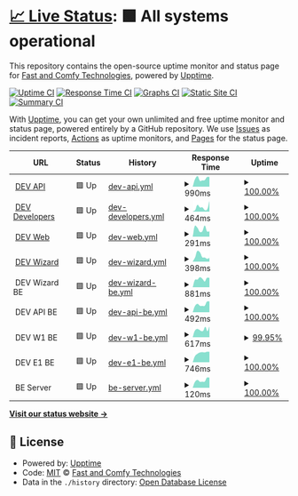 # [📈 Live Status](https://fastandcomfy.github.io/bug-free-train): <!--live status--> **🟩 All systems operational**

This repository contains the open-source uptime monitor and status page for [Fast and Comfy Technologies](https://fastandcomfy.io), powered by [Upptime](https://github.com/upptime/upptime).

[![Uptime CI](https://github.com/fastandcomfy/bug-free-train/workflows/Uptime%20CI/badge.svg)](https://github.com/fastandcomfy/bug-free-train/actions?query=workflow%3A%22Uptime+CI%22)
[![Response Time CI](https://github.com/fastandcomfy/bug-free-train/workflows/Response%20Time%20CI/badge.svg)](https://github.com/fastandcomfy/bug-free-train/actions?query=workflow%3A%22Response+Time+CI%22)
[![Graphs CI](https://github.com/fastandcomfy/bug-free-train/workflows/Graphs%20CI/badge.svg)](https://github.com/fastandcomfy/bug-free-train/actions?query=workflow%3A%22Graphs+CI%22)
[![Static Site CI](https://github.com/fastandcomfy/bug-free-train/workflows/Static%20Site%20CI/badge.svg)](https://github.com/fastandcomfy/bug-free-train/actions?query=workflow%3A%22Static+Site+CI%22)
[![Summary CI](https://github.com/fastandcomfy/bug-free-train/workflows/Summary%20CI/badge.svg)](https://github.com/fastandcomfy/bug-free-train/actions?query=workflow%3A%22Summary+CI%22)

With [Upptime](https://upptime.js.org), you can get your own unlimited and free uptime monitor and status page, powered entirely by a GitHub repository. We use [Issues](https://github.com/fastandcomfy/bug-free-train/issues) as incident reports, [Actions](https://github.com/fastandcomfy/bug-free-train/actions) as uptime monitors, and [Pages](https://fastandcomfy.github.io/bug-free-train) for the status page.

<!--start: status pages-->
<!-- This summary is generated by Upptime (https://github.com/upptime/upptime) -->
<!-- Do not edit this manually, your changes will be overwritten -->
<!-- prettier-ignore -->
| URL | Status | History | Response Time | Uptime |
| --- | ------ | ------- | ------------- | ------ |
| <img alt="" src="https://favicons.githubusercontent.com/apidev.fastandcomfy.io" height="13"> [DEV API](https://apidev.fastandcomfy.io) | 🟩 Up | [dev-api.yml](https://github.com/fastandcomfy/bug-free-train/commits/HEAD/history/dev-api.yml) | <details><summary><img alt="Response time graph" src="./graphs/dev-api/response-time-week.png" height="20"> 990ms</summary><br><a href="https://status.fastandcomfy.io/history/dev-api"><img alt="Response time 998" src="https://img.shields.io/endpoint?url=https%3A%2F%2Fraw.githubusercontent.com%2Ffastandcomfy%2Fbug-free-train%2FHEAD%2Fapi%2Fdev-api%2Fresponse-time.json"></a><br><a href="https://status.fastandcomfy.io/history/dev-api"><img alt="24-hour response time 1209" src="https://img.shields.io/endpoint?url=https%3A%2F%2Fraw.githubusercontent.com%2Ffastandcomfy%2Fbug-free-train%2FHEAD%2Fapi%2Fdev-api%2Fresponse-time-day.json"></a><br><a href="https://status.fastandcomfy.io/history/dev-api"><img alt="7-day response time 990" src="https://img.shields.io/endpoint?url=https%3A%2F%2Fraw.githubusercontent.com%2Ffastandcomfy%2Fbug-free-train%2FHEAD%2Fapi%2Fdev-api%2Fresponse-time-week.json"></a><br><a href="https://status.fastandcomfy.io/history/dev-api"><img alt="30-day response time 1009" src="https://img.shields.io/endpoint?url=https%3A%2F%2Fraw.githubusercontent.com%2Ffastandcomfy%2Fbug-free-train%2FHEAD%2Fapi%2Fdev-api%2Fresponse-time-month.json"></a><br><a href="https://status.fastandcomfy.io/history/dev-api"><img alt="1-year response time 998" src="https://img.shields.io/endpoint?url=https%3A%2F%2Fraw.githubusercontent.com%2Ffastandcomfy%2Fbug-free-train%2FHEAD%2Fapi%2Fdev-api%2Fresponse-time-year.json"></a></details> | <details><summary><a href="https://status.fastandcomfy.io/history/dev-api">100.00%</a></summary><a href="https://status.fastandcomfy.io/history/dev-api"><img alt="All-time uptime 100.00%" src="https://img.shields.io/endpoint?url=https%3A%2F%2Fraw.githubusercontent.com%2Ffastandcomfy%2Fbug-free-train%2FHEAD%2Fapi%2Fdev-api%2Fuptime.json"></a><br><a href="https://status.fastandcomfy.io/history/dev-api"><img alt="24-hour uptime 100.00%" src="https://img.shields.io/endpoint?url=https%3A%2F%2Fraw.githubusercontent.com%2Ffastandcomfy%2Fbug-free-train%2FHEAD%2Fapi%2Fdev-api%2Fuptime-day.json"></a><br><a href="https://status.fastandcomfy.io/history/dev-api"><img alt="7-day uptime 100.00%" src="https://img.shields.io/endpoint?url=https%3A%2F%2Fraw.githubusercontent.com%2Ffastandcomfy%2Fbug-free-train%2FHEAD%2Fapi%2Fdev-api%2Fuptime-week.json"></a><br><a href="https://status.fastandcomfy.io/history/dev-api"><img alt="30-day uptime 100.00%" src="https://img.shields.io/endpoint?url=https%3A%2F%2Fraw.githubusercontent.com%2Ffastandcomfy%2Fbug-free-train%2FHEAD%2Fapi%2Fdev-api%2Fuptime-month.json"></a><br><a href="https://status.fastandcomfy.io/history/dev-api"><img alt="1-year uptime 100.00%" src="https://img.shields.io/endpoint?url=https%3A%2F%2Fraw.githubusercontent.com%2Ffastandcomfy%2Fbug-free-train%2FHEAD%2Fapi%2Fdev-api%2Fuptime-year.json"></a></details>
| <img alt="" src="https://favicons.githubusercontent.com/developersdev.fastandcomfy.io" height="13"> [DEV Developers](https://developersdev.fastandcomfy.io) | 🟩 Up | [dev-developers.yml](https://github.com/fastandcomfy/bug-free-train/commits/HEAD/history/dev-developers.yml) | <details><summary><img alt="Response time graph" src="./graphs/dev-developers/response-time-week.png" height="20"> 464ms</summary><br><a href="https://status.fastandcomfy.io/history/dev-developers"><img alt="Response time 478" src="https://img.shields.io/endpoint?url=https%3A%2F%2Fraw.githubusercontent.com%2Ffastandcomfy%2Fbug-free-train%2FHEAD%2Fapi%2Fdev-developers%2Fresponse-time.json"></a><br><a href="https://status.fastandcomfy.io/history/dev-developers"><img alt="24-hour response time 1113" src="https://img.shields.io/endpoint?url=https%3A%2F%2Fraw.githubusercontent.com%2Ffastandcomfy%2Fbug-free-train%2FHEAD%2Fapi%2Fdev-developers%2Fresponse-time-day.json"></a><br><a href="https://status.fastandcomfy.io/history/dev-developers"><img alt="7-day response time 464" src="https://img.shields.io/endpoint?url=https%3A%2F%2Fraw.githubusercontent.com%2Ffastandcomfy%2Fbug-free-train%2FHEAD%2Fapi%2Fdev-developers%2Fresponse-time-week.json"></a><br><a href="https://status.fastandcomfy.io/history/dev-developers"><img alt="30-day response time 478" src="https://img.shields.io/endpoint?url=https%3A%2F%2Fraw.githubusercontent.com%2Ffastandcomfy%2Fbug-free-train%2FHEAD%2Fapi%2Fdev-developers%2Fresponse-time-month.json"></a><br><a href="https://status.fastandcomfy.io/history/dev-developers"><img alt="1-year response time 478" src="https://img.shields.io/endpoint?url=https%3A%2F%2Fraw.githubusercontent.com%2Ffastandcomfy%2Fbug-free-train%2FHEAD%2Fapi%2Fdev-developers%2Fresponse-time-year.json"></a></details> | <details><summary><a href="https://status.fastandcomfy.io/history/dev-developers">100.00%</a></summary><a href="https://status.fastandcomfy.io/history/dev-developers"><img alt="All-time uptime 99.94%" src="https://img.shields.io/endpoint?url=https%3A%2F%2Fraw.githubusercontent.com%2Ffastandcomfy%2Fbug-free-train%2FHEAD%2Fapi%2Fdev-developers%2Fuptime.json"></a><br><a href="https://status.fastandcomfy.io/history/dev-developers"><img alt="24-hour uptime 100.00%" src="https://img.shields.io/endpoint?url=https%3A%2F%2Fraw.githubusercontent.com%2Ffastandcomfy%2Fbug-free-train%2FHEAD%2Fapi%2Fdev-developers%2Fuptime-day.json"></a><br><a href="https://status.fastandcomfy.io/history/dev-developers"><img alt="7-day uptime 100.00%" src="https://img.shields.io/endpoint?url=https%3A%2F%2Fraw.githubusercontent.com%2Ffastandcomfy%2Fbug-free-train%2FHEAD%2Fapi%2Fdev-developers%2Fuptime-week.json"></a><br><a href="https://status.fastandcomfy.io/history/dev-developers"><img alt="30-day uptime 99.96%" src="https://img.shields.io/endpoint?url=https%3A%2F%2Fraw.githubusercontent.com%2Ffastandcomfy%2Fbug-free-train%2FHEAD%2Fapi%2Fdev-developers%2Fuptime-month.json"></a><br><a href="https://status.fastandcomfy.io/history/dev-developers"><img alt="1-year uptime 99.94%" src="https://img.shields.io/endpoint?url=https%3A%2F%2Fraw.githubusercontent.com%2Ffastandcomfy%2Fbug-free-train%2FHEAD%2Fapi%2Fdev-developers%2Fuptime-year.json"></a></details>
| <img alt="" src="https://favicons.githubusercontent.com/dev.fastandcomfy.io" height="13"> [DEV Web](https://dev.fastandcomfy.io) | 🟩 Up | [dev-web.yml](https://github.com/fastandcomfy/bug-free-train/commits/HEAD/history/dev-web.yml) | <details><summary><img alt="Response time graph" src="./graphs/dev-web/response-time-week.png" height="20"> 291ms</summary><br><a href="https://status.fastandcomfy.io/history/dev-web"><img alt="Response time 340" src="https://img.shields.io/endpoint?url=https%3A%2F%2Fraw.githubusercontent.com%2Ffastandcomfy%2Fbug-free-train%2FHEAD%2Fapi%2Fdev-web%2Fresponse-time.json"></a><br><a href="https://status.fastandcomfy.io/history/dev-web"><img alt="24-hour response time 206" src="https://img.shields.io/endpoint?url=https%3A%2F%2Fraw.githubusercontent.com%2Ffastandcomfy%2Fbug-free-train%2FHEAD%2Fapi%2Fdev-web%2Fresponse-time-day.json"></a><br><a href="https://status.fastandcomfy.io/history/dev-web"><img alt="7-day response time 291" src="https://img.shields.io/endpoint?url=https%3A%2F%2Fraw.githubusercontent.com%2Ffastandcomfy%2Fbug-free-train%2FHEAD%2Fapi%2Fdev-web%2Fresponse-time-week.json"></a><br><a href="https://status.fastandcomfy.io/history/dev-web"><img alt="30-day response time 331" src="https://img.shields.io/endpoint?url=https%3A%2F%2Fraw.githubusercontent.com%2Ffastandcomfy%2Fbug-free-train%2FHEAD%2Fapi%2Fdev-web%2Fresponse-time-month.json"></a><br><a href="https://status.fastandcomfy.io/history/dev-web"><img alt="1-year response time 340" src="https://img.shields.io/endpoint?url=https%3A%2F%2Fraw.githubusercontent.com%2Ffastandcomfy%2Fbug-free-train%2FHEAD%2Fapi%2Fdev-web%2Fresponse-time-year.json"></a></details> | <details><summary><a href="https://status.fastandcomfy.io/history/dev-web">100.00%</a></summary><a href="https://status.fastandcomfy.io/history/dev-web"><img alt="All-time uptime 99.93%" src="https://img.shields.io/endpoint?url=https%3A%2F%2Fraw.githubusercontent.com%2Ffastandcomfy%2Fbug-free-train%2FHEAD%2Fapi%2Fdev-web%2Fuptime.json"></a><br><a href="https://status.fastandcomfy.io/history/dev-web"><img alt="24-hour uptime 100.00%" src="https://img.shields.io/endpoint?url=https%3A%2F%2Fraw.githubusercontent.com%2Ffastandcomfy%2Fbug-free-train%2FHEAD%2Fapi%2Fdev-web%2Fuptime-day.json"></a><br><a href="https://status.fastandcomfy.io/history/dev-web"><img alt="7-day uptime 100.00%" src="https://img.shields.io/endpoint?url=https%3A%2F%2Fraw.githubusercontent.com%2Ffastandcomfy%2Fbug-free-train%2FHEAD%2Fapi%2Fdev-web%2Fuptime-week.json"></a><br><a href="https://status.fastandcomfy.io/history/dev-web"><img alt="30-day uptime 99.96%" src="https://img.shields.io/endpoint?url=https%3A%2F%2Fraw.githubusercontent.com%2Ffastandcomfy%2Fbug-free-train%2FHEAD%2Fapi%2Fdev-web%2Fuptime-month.json"></a><br><a href="https://status.fastandcomfy.io/history/dev-web"><img alt="1-year uptime 99.93%" src="https://img.shields.io/endpoint?url=https%3A%2F%2Fraw.githubusercontent.com%2Ffastandcomfy%2Fbug-free-train%2FHEAD%2Fapi%2Fdev-web%2Fuptime-year.json"></a></details>
| <img alt="" src="https://favicons.githubusercontent.com/wizarddev.fastandcomfy.io" height="13"> [DEV Wizard](https://wizarddev.fastandcomfy.io) | 🟩 Up | [dev-wizard.yml](https://github.com/fastandcomfy/bug-free-train/commits/HEAD/history/dev-wizard.yml) | <details><summary><img alt="Response time graph" src="./graphs/dev-wizard/response-time-week.png" height="20"> 398ms</summary><br><a href="https://status.fastandcomfy.io/history/dev-wizard"><img alt="Response time 332" src="https://img.shields.io/endpoint?url=https%3A%2F%2Fraw.githubusercontent.com%2Ffastandcomfy%2Fbug-free-train%2FHEAD%2Fapi%2Fdev-wizard%2Fresponse-time.json"></a><br><a href="https://status.fastandcomfy.io/history/dev-wizard"><img alt="24-hour response time 257" src="https://img.shields.io/endpoint?url=https%3A%2F%2Fraw.githubusercontent.com%2Ffastandcomfy%2Fbug-free-train%2FHEAD%2Fapi%2Fdev-wizard%2Fresponse-time-day.json"></a><br><a href="https://status.fastandcomfy.io/history/dev-wizard"><img alt="7-day response time 398" src="https://img.shields.io/endpoint?url=https%3A%2F%2Fraw.githubusercontent.com%2Ffastandcomfy%2Fbug-free-train%2FHEAD%2Fapi%2Fdev-wizard%2Fresponse-time-week.json"></a><br><a href="https://status.fastandcomfy.io/history/dev-wizard"><img alt="30-day response time 336" src="https://img.shields.io/endpoint?url=https%3A%2F%2Fraw.githubusercontent.com%2Ffastandcomfy%2Fbug-free-train%2FHEAD%2Fapi%2Fdev-wizard%2Fresponse-time-month.json"></a><br><a href="https://status.fastandcomfy.io/history/dev-wizard"><img alt="1-year response time 332" src="https://img.shields.io/endpoint?url=https%3A%2F%2Fraw.githubusercontent.com%2Ffastandcomfy%2Fbug-free-train%2FHEAD%2Fapi%2Fdev-wizard%2Fresponse-time-year.json"></a></details> | <details><summary><a href="https://status.fastandcomfy.io/history/dev-wizard">100.00%</a></summary><a href="https://status.fastandcomfy.io/history/dev-wizard"><img alt="All-time uptime 99.94%" src="https://img.shields.io/endpoint?url=https%3A%2F%2Fraw.githubusercontent.com%2Ffastandcomfy%2Fbug-free-train%2FHEAD%2Fapi%2Fdev-wizard%2Fuptime.json"></a><br><a href="https://status.fastandcomfy.io/history/dev-wizard"><img alt="24-hour uptime 100.00%" src="https://img.shields.io/endpoint?url=https%3A%2F%2Fraw.githubusercontent.com%2Ffastandcomfy%2Fbug-free-train%2FHEAD%2Fapi%2Fdev-wizard%2Fuptime-day.json"></a><br><a href="https://status.fastandcomfy.io/history/dev-wizard"><img alt="7-day uptime 100.00%" src="https://img.shields.io/endpoint?url=https%3A%2F%2Fraw.githubusercontent.com%2Ffastandcomfy%2Fbug-free-train%2FHEAD%2Fapi%2Fdev-wizard%2Fuptime-week.json"></a><br><a href="https://status.fastandcomfy.io/history/dev-wizard"><img alt="30-day uptime 99.96%" src="https://img.shields.io/endpoint?url=https%3A%2F%2Fraw.githubusercontent.com%2Ffastandcomfy%2Fbug-free-train%2FHEAD%2Fapi%2Fdev-wizard%2Fuptime-month.json"></a><br><a href="https://status.fastandcomfy.io/history/dev-wizard"><img alt="1-year uptime 99.94%" src="https://img.shields.io/endpoint?url=https%3A%2F%2Fraw.githubusercontent.com%2Ffastandcomfy%2Fbug-free-train%2FHEAD%2Fapi%2Fdev-wizard%2Fuptime-year.json"></a></details>
| <img alt="" src="https://favicons.githubusercontent.com/null" height="13"> DEV Wizard BE | 🟩 Up | [dev-wizard-be.yml](https://github.com/fastandcomfy/bug-free-train/commits/HEAD/history/dev-wizard-be.yml) | <details><summary><img alt="Response time graph" src="./graphs/dev-wizard-be/response-time-week.png" height="20"> 881ms</summary><br><a href="https://status.fastandcomfy.io/history/dev-wizard-be"><img alt="Response time 823" src="https://img.shields.io/endpoint?url=https%3A%2F%2Fraw.githubusercontent.com%2Ffastandcomfy%2Fbug-free-train%2FHEAD%2Fapi%2Fdev-wizard-be%2Fresponse-time.json"></a><br><a href="https://status.fastandcomfy.io/history/dev-wizard-be"><img alt="24-hour response time 991" src="https://img.shields.io/endpoint?url=https%3A%2F%2Fraw.githubusercontent.com%2Ffastandcomfy%2Fbug-free-train%2FHEAD%2Fapi%2Fdev-wizard-be%2Fresponse-time-day.json"></a><br><a href="https://status.fastandcomfy.io/history/dev-wizard-be"><img alt="7-day response time 881" src="https://img.shields.io/endpoint?url=https%3A%2F%2Fraw.githubusercontent.com%2Ffastandcomfy%2Fbug-free-train%2FHEAD%2Fapi%2Fdev-wizard-be%2Fresponse-time-week.json"></a><br><a href="https://status.fastandcomfy.io/history/dev-wizard-be"><img alt="30-day response time 831" src="https://img.shields.io/endpoint?url=https%3A%2F%2Fraw.githubusercontent.com%2Ffastandcomfy%2Fbug-free-train%2FHEAD%2Fapi%2Fdev-wizard-be%2Fresponse-time-month.json"></a><br><a href="https://status.fastandcomfy.io/history/dev-wizard-be"><img alt="1-year response time 823" src="https://img.shields.io/endpoint?url=https%3A%2F%2Fraw.githubusercontent.com%2Ffastandcomfy%2Fbug-free-train%2FHEAD%2Fapi%2Fdev-wizard-be%2Fresponse-time-year.json"></a></details> | <details><summary><a href="https://status.fastandcomfy.io/history/dev-wizard-be">100.00%</a></summary><a href="https://status.fastandcomfy.io/history/dev-wizard-be"><img alt="All-time uptime 100.00%" src="https://img.shields.io/endpoint?url=https%3A%2F%2Fraw.githubusercontent.com%2Ffastandcomfy%2Fbug-free-train%2FHEAD%2Fapi%2Fdev-wizard-be%2Fuptime.json"></a><br><a href="https://status.fastandcomfy.io/history/dev-wizard-be"><img alt="24-hour uptime 100.00%" src="https://img.shields.io/endpoint?url=https%3A%2F%2Fraw.githubusercontent.com%2Ffastandcomfy%2Fbug-free-train%2FHEAD%2Fapi%2Fdev-wizard-be%2Fuptime-day.json"></a><br><a href="https://status.fastandcomfy.io/history/dev-wizard-be"><img alt="7-day uptime 100.00%" src="https://img.shields.io/endpoint?url=https%3A%2F%2Fraw.githubusercontent.com%2Ffastandcomfy%2Fbug-free-train%2FHEAD%2Fapi%2Fdev-wizard-be%2Fuptime-week.json"></a><br><a href="https://status.fastandcomfy.io/history/dev-wizard-be"><img alt="30-day uptime 100.00%" src="https://img.shields.io/endpoint?url=https%3A%2F%2Fraw.githubusercontent.com%2Ffastandcomfy%2Fbug-free-train%2FHEAD%2Fapi%2Fdev-wizard-be%2Fuptime-month.json"></a><br><a href="https://status.fastandcomfy.io/history/dev-wizard-be"><img alt="1-year uptime 100.00%" src="https://img.shields.io/endpoint?url=https%3A%2F%2Fraw.githubusercontent.com%2Ffastandcomfy%2Fbug-free-train%2FHEAD%2Fapi%2Fdev-wizard-be%2Fuptime-year.json"></a></details>
| <img alt="" src="https://favicons.githubusercontent.com/null" height="13"> DEV API BE | 🟩 Up | [dev-api-be.yml](https://github.com/fastandcomfy/bug-free-train/commits/HEAD/history/dev-api-be.yml) | <details><summary><img alt="Response time graph" src="./graphs/dev-api-be/response-time-week.png" height="20"> 492ms</summary><br><a href="https://status.fastandcomfy.io/history/dev-api-be"><img alt="Response time 507" src="https://img.shields.io/endpoint?url=https%3A%2F%2Fraw.githubusercontent.com%2Ffastandcomfy%2Fbug-free-train%2FHEAD%2Fapi%2Fdev-api-be%2Fresponse-time.json"></a><br><a href="https://status.fastandcomfy.io/history/dev-api-be"><img alt="24-hour response time 675" src="https://img.shields.io/endpoint?url=https%3A%2F%2Fraw.githubusercontent.com%2Ffastandcomfy%2Fbug-free-train%2FHEAD%2Fapi%2Fdev-api-be%2Fresponse-time-day.json"></a><br><a href="https://status.fastandcomfy.io/history/dev-api-be"><img alt="7-day response time 492" src="https://img.shields.io/endpoint?url=https%3A%2F%2Fraw.githubusercontent.com%2Ffastandcomfy%2Fbug-free-train%2FHEAD%2Fapi%2Fdev-api-be%2Fresponse-time-week.json"></a><br><a href="https://status.fastandcomfy.io/history/dev-api-be"><img alt="30-day response time 514" src="https://img.shields.io/endpoint?url=https%3A%2F%2Fraw.githubusercontent.com%2Ffastandcomfy%2Fbug-free-train%2FHEAD%2Fapi%2Fdev-api-be%2Fresponse-time-month.json"></a><br><a href="https://status.fastandcomfy.io/history/dev-api-be"><img alt="1-year response time 507" src="https://img.shields.io/endpoint?url=https%3A%2F%2Fraw.githubusercontent.com%2Ffastandcomfy%2Fbug-free-train%2FHEAD%2Fapi%2Fdev-api-be%2Fresponse-time-year.json"></a></details> | <details><summary><a href="https://status.fastandcomfy.io/history/dev-api-be">100.00%</a></summary><a href="https://status.fastandcomfy.io/history/dev-api-be"><img alt="All-time uptime 100.00%" src="https://img.shields.io/endpoint?url=https%3A%2F%2Fraw.githubusercontent.com%2Ffastandcomfy%2Fbug-free-train%2FHEAD%2Fapi%2Fdev-api-be%2Fuptime.json"></a><br><a href="https://status.fastandcomfy.io/history/dev-api-be"><img alt="24-hour uptime 100.00%" src="https://img.shields.io/endpoint?url=https%3A%2F%2Fraw.githubusercontent.com%2Ffastandcomfy%2Fbug-free-train%2FHEAD%2Fapi%2Fdev-api-be%2Fuptime-day.json"></a><br><a href="https://status.fastandcomfy.io/history/dev-api-be"><img alt="7-day uptime 100.00%" src="https://img.shields.io/endpoint?url=https%3A%2F%2Fraw.githubusercontent.com%2Ffastandcomfy%2Fbug-free-train%2FHEAD%2Fapi%2Fdev-api-be%2Fuptime-week.json"></a><br><a href="https://status.fastandcomfy.io/history/dev-api-be"><img alt="30-day uptime 100.00%" src="https://img.shields.io/endpoint?url=https%3A%2F%2Fraw.githubusercontent.com%2Ffastandcomfy%2Fbug-free-train%2FHEAD%2Fapi%2Fdev-api-be%2Fuptime-month.json"></a><br><a href="https://status.fastandcomfy.io/history/dev-api-be"><img alt="1-year uptime 100.00%" src="https://img.shields.io/endpoint?url=https%3A%2F%2Fraw.githubusercontent.com%2Ffastandcomfy%2Fbug-free-train%2FHEAD%2Fapi%2Fdev-api-be%2Fuptime-year.json"></a></details>
| <img alt="" src="https://favicons.githubusercontent.com/null" height="13"> DEV W1 BE | 🟩 Up | [dev-w1-be.yml](https://github.com/fastandcomfy/bug-free-train/commits/HEAD/history/dev-w1-be.yml) | <details><summary><img alt="Response time graph" src="./graphs/dev-w1-be/response-time-week.png" height="20"> 617ms</summary><br><a href="https://status.fastandcomfy.io/history/dev-w1-be"><img alt="Response time 718" src="https://img.shields.io/endpoint?url=https%3A%2F%2Fraw.githubusercontent.com%2Ffastandcomfy%2Fbug-free-train%2FHEAD%2Fapi%2Fdev-w1-be%2Fresponse-time.json"></a><br><a href="https://status.fastandcomfy.io/history/dev-w1-be"><img alt="24-hour response time 667" src="https://img.shields.io/endpoint?url=https%3A%2F%2Fraw.githubusercontent.com%2Ffastandcomfy%2Fbug-free-train%2FHEAD%2Fapi%2Fdev-w1-be%2Fresponse-time-day.json"></a><br><a href="https://status.fastandcomfy.io/history/dev-w1-be"><img alt="7-day response time 617" src="https://img.shields.io/endpoint?url=https%3A%2F%2Fraw.githubusercontent.com%2Ffastandcomfy%2Fbug-free-train%2FHEAD%2Fapi%2Fdev-w1-be%2Fresponse-time-week.json"></a><br><a href="https://status.fastandcomfy.io/history/dev-w1-be"><img alt="30-day response time 728" src="https://img.shields.io/endpoint?url=https%3A%2F%2Fraw.githubusercontent.com%2Ffastandcomfy%2Fbug-free-train%2FHEAD%2Fapi%2Fdev-w1-be%2Fresponse-time-month.json"></a><br><a href="https://status.fastandcomfy.io/history/dev-w1-be"><img alt="1-year response time 718" src="https://img.shields.io/endpoint?url=https%3A%2F%2Fraw.githubusercontent.com%2Ffastandcomfy%2Fbug-free-train%2FHEAD%2Fapi%2Fdev-w1-be%2Fresponse-time-year.json"></a></details> | <details><summary><a href="https://status.fastandcomfy.io/history/dev-w1-be">99.95%</a></summary><a href="https://status.fastandcomfy.io/history/dev-w1-be"><img alt="All-time uptime 98.97%" src="https://img.shields.io/endpoint?url=https%3A%2F%2Fraw.githubusercontent.com%2Ffastandcomfy%2Fbug-free-train%2FHEAD%2Fapi%2Fdev-w1-be%2Fuptime.json"></a><br><a href="https://status.fastandcomfy.io/history/dev-w1-be"><img alt="24-hour uptime 99.66%" src="https://img.shields.io/endpoint?url=https%3A%2F%2Fraw.githubusercontent.com%2Ffastandcomfy%2Fbug-free-train%2FHEAD%2Fapi%2Fdev-w1-be%2Fuptime-day.json"></a><br><a href="https://status.fastandcomfy.io/history/dev-w1-be"><img alt="7-day uptime 99.95%" src="https://img.shields.io/endpoint?url=https%3A%2F%2Fraw.githubusercontent.com%2Ffastandcomfy%2Fbug-free-train%2FHEAD%2Fapi%2Fdev-w1-be%2Fuptime-week.json"></a><br><a href="https://status.fastandcomfy.io/history/dev-w1-be"><img alt="30-day uptime 98.87%" src="https://img.shields.io/endpoint?url=https%3A%2F%2Fraw.githubusercontent.com%2Ffastandcomfy%2Fbug-free-train%2FHEAD%2Fapi%2Fdev-w1-be%2Fuptime-month.json"></a><br><a href="https://status.fastandcomfy.io/history/dev-w1-be"><img alt="1-year uptime 98.97%" src="https://img.shields.io/endpoint?url=https%3A%2F%2Fraw.githubusercontent.com%2Ffastandcomfy%2Fbug-free-train%2FHEAD%2Fapi%2Fdev-w1-be%2Fuptime-year.json"></a></details>
| <img alt="" src="https://favicons.githubusercontent.com/null" height="13"> DEV E1 BE | 🟩 Up | [dev-e1-be.yml](https://github.com/fastandcomfy/bug-free-train/commits/HEAD/history/dev-e1-be.yml) | <details><summary><img alt="Response time graph" src="./graphs/dev-e1-be/response-time-week.png" height="20"> 746ms</summary><br><a href="https://status.fastandcomfy.io/history/dev-e1-be"><img alt="Response time 699" src="https://img.shields.io/endpoint?url=https%3A%2F%2Fraw.githubusercontent.com%2Ffastandcomfy%2Fbug-free-train%2FHEAD%2Fapi%2Fdev-e1-be%2Fresponse-time.json"></a><br><a href="https://status.fastandcomfy.io/history/dev-e1-be"><img alt="24-hour response time 836" src="https://img.shields.io/endpoint?url=https%3A%2F%2Fraw.githubusercontent.com%2Ffastandcomfy%2Fbug-free-train%2FHEAD%2Fapi%2Fdev-e1-be%2Fresponse-time-day.json"></a><br><a href="https://status.fastandcomfy.io/history/dev-e1-be"><img alt="7-day response time 746" src="https://img.shields.io/endpoint?url=https%3A%2F%2Fraw.githubusercontent.com%2Ffastandcomfy%2Fbug-free-train%2FHEAD%2Fapi%2Fdev-e1-be%2Fresponse-time-week.json"></a><br><a href="https://status.fastandcomfy.io/history/dev-e1-be"><img alt="30-day response time 704" src="https://img.shields.io/endpoint?url=https%3A%2F%2Fraw.githubusercontent.com%2Ffastandcomfy%2Fbug-free-train%2FHEAD%2Fapi%2Fdev-e1-be%2Fresponse-time-month.json"></a><br><a href="https://status.fastandcomfy.io/history/dev-e1-be"><img alt="1-year response time 699" src="https://img.shields.io/endpoint?url=https%3A%2F%2Fraw.githubusercontent.com%2Ffastandcomfy%2Fbug-free-train%2FHEAD%2Fapi%2Fdev-e1-be%2Fresponse-time-year.json"></a></details> | <details><summary><a href="https://status.fastandcomfy.io/history/dev-e1-be">100.00%</a></summary><a href="https://status.fastandcomfy.io/history/dev-e1-be"><img alt="All-time uptime 98.97%" src="https://img.shields.io/endpoint?url=https%3A%2F%2Fraw.githubusercontent.com%2Ffastandcomfy%2Fbug-free-train%2FHEAD%2Fapi%2Fdev-e1-be%2Fuptime.json"></a><br><a href="https://status.fastandcomfy.io/history/dev-e1-be"><img alt="24-hour uptime 100.00%" src="https://img.shields.io/endpoint?url=https%3A%2F%2Fraw.githubusercontent.com%2Ffastandcomfy%2Fbug-free-train%2FHEAD%2Fapi%2Fdev-e1-be%2Fuptime-day.json"></a><br><a href="https://status.fastandcomfy.io/history/dev-e1-be"><img alt="7-day uptime 100.00%" src="https://img.shields.io/endpoint?url=https%3A%2F%2Fraw.githubusercontent.com%2Ffastandcomfy%2Fbug-free-train%2FHEAD%2Fapi%2Fdev-e1-be%2Fuptime-week.json"></a><br><a href="https://status.fastandcomfy.io/history/dev-e1-be"><img alt="30-day uptime 98.87%" src="https://img.shields.io/endpoint?url=https%3A%2F%2Fraw.githubusercontent.com%2Ffastandcomfy%2Fbug-free-train%2FHEAD%2Fapi%2Fdev-e1-be%2Fuptime-month.json"></a><br><a href="https://status.fastandcomfy.io/history/dev-e1-be"><img alt="1-year uptime 98.97%" src="https://img.shields.io/endpoint?url=https%3A%2F%2Fraw.githubusercontent.com%2Ffastandcomfy%2Fbug-free-train%2FHEAD%2Fapi%2Fdev-e1-be%2Fuptime-year.json"></a></details>
| <img alt="" src="https://favicons.githubusercontent.com/null" height="13"> BE Server | 🟩 Up | [be-server.yml](https://github.com/fastandcomfy/bug-free-train/commits/HEAD/history/be-server.yml) | <details><summary><img alt="Response time graph" src="./graphs/be-server/response-time-week.png" height="20"> 120ms</summary><br><a href="https://status.fastandcomfy.io/history/be-server"><img alt="Response time 126" src="https://img.shields.io/endpoint?url=https%3A%2F%2Fraw.githubusercontent.com%2Ffastandcomfy%2Fbug-free-train%2FHEAD%2Fapi%2Fbe-server%2Fresponse-time.json"></a><br><a href="https://status.fastandcomfy.io/history/be-server"><img alt="24-hour response time 163" src="https://img.shields.io/endpoint?url=https%3A%2F%2Fraw.githubusercontent.com%2Ffastandcomfy%2Fbug-free-train%2FHEAD%2Fapi%2Fbe-server%2Fresponse-time-day.json"></a><br><a href="https://status.fastandcomfy.io/history/be-server"><img alt="7-day response time 120" src="https://img.shields.io/endpoint?url=https%3A%2F%2Fraw.githubusercontent.com%2Ffastandcomfy%2Fbug-free-train%2FHEAD%2Fapi%2Fbe-server%2Fresponse-time-week.json"></a><br><a href="https://status.fastandcomfy.io/history/be-server"><img alt="30-day response time 125" src="https://img.shields.io/endpoint?url=https%3A%2F%2Fraw.githubusercontent.com%2Ffastandcomfy%2Fbug-free-train%2FHEAD%2Fapi%2Fbe-server%2Fresponse-time-month.json"></a><br><a href="https://status.fastandcomfy.io/history/be-server"><img alt="1-year response time 126" src="https://img.shields.io/endpoint?url=https%3A%2F%2Fraw.githubusercontent.com%2Ffastandcomfy%2Fbug-free-train%2FHEAD%2Fapi%2Fbe-server%2Fresponse-time-year.json"></a></details> | <details><summary><a href="https://status.fastandcomfy.io/history/be-server">100.00%</a></summary><a href="https://status.fastandcomfy.io/history/be-server"><img alt="All-time uptime 100.00%" src="https://img.shields.io/endpoint?url=https%3A%2F%2Fraw.githubusercontent.com%2Ffastandcomfy%2Fbug-free-train%2FHEAD%2Fapi%2Fbe-server%2Fuptime.json"></a><br><a href="https://status.fastandcomfy.io/history/be-server"><img alt="24-hour uptime 100.00%" src="https://img.shields.io/endpoint?url=https%3A%2F%2Fraw.githubusercontent.com%2Ffastandcomfy%2Fbug-free-train%2FHEAD%2Fapi%2Fbe-server%2Fuptime-day.json"></a><br><a href="https://status.fastandcomfy.io/history/be-server"><img alt="7-day uptime 100.00%" src="https://img.shields.io/endpoint?url=https%3A%2F%2Fraw.githubusercontent.com%2Ffastandcomfy%2Fbug-free-train%2FHEAD%2Fapi%2Fbe-server%2Fuptime-week.json"></a><br><a href="https://status.fastandcomfy.io/history/be-server"><img alt="30-day uptime 100.00%" src="https://img.shields.io/endpoint?url=https%3A%2F%2Fraw.githubusercontent.com%2Ffastandcomfy%2Fbug-free-train%2FHEAD%2Fapi%2Fbe-server%2Fuptime-month.json"></a><br><a href="https://status.fastandcomfy.io/history/be-server"><img alt="1-year uptime 100.00%" src="https://img.shields.io/endpoint?url=https%3A%2F%2Fraw.githubusercontent.com%2Ffastandcomfy%2Fbug-free-train%2FHEAD%2Fapi%2Fbe-server%2Fuptime-year.json"></a></details>

<!--end: status pages-->

[**Visit our status website →**](https://fastandcomfy.github.io/bug-free-train)

## 📄 License

- Powered by: [Upptime](https://github.com/upptime/upptime)
- Code: [MIT](./LICENSE) © [Fast and Comfy Technologies](https://fastandcomfy.io)
- Data in the `./history` directory: [Open Database License](https://opendatacommons.org/licenses/odbl/1-0/)
